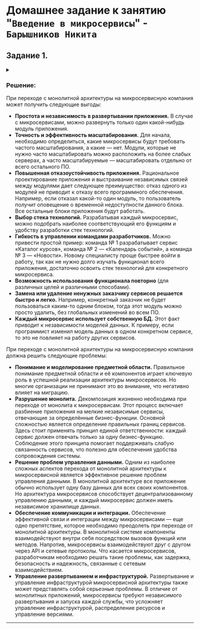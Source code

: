 # Домашнее задание к занятию "`Введение в микросервисы`" - `Барышников Никита`


## Задание 1.
<details>
	<summary></summary>
      <br>

Руководство крупного интернет-магазина, у которого постоянно растёт пользовательская база и количество заказов, рассматривает возможность переделки своей внутренней   ИТ-системы на основе микросервисов. 

Вас пригласили в качестве консультанта для оценки целесообразности перехода на микросервисную архитектуру. 

Опишите, какие выгоды может получить компания от перехода на микросервисную архитектуру и какие проблемы нужно решить в первую очередь.

</details>

### Решение:

При переходе с монолитной архитектуры на микросервисную компания может получить следующие выгоды:

- **Простота и независимость в развертывании приложения.** В случае с микросервисами, можно развернуть только один какой-нибудь модуль приложения.
- **Точность и эффективность масштабирования.** Для начала, необходимо определиться, какие микросервисы будут требовать частого масштабирования, а какие — нет. Модули, которые не нужно часто масштабировать можно расположить на более слабых серверах, а часто масштабируемые — масштабировать отдельно от всего остального ПО.
- **Повышенная отказоустойчивость приложения.** Рациональное проектирование приложения и выстраивание независимых связей между модулями дает следующее преимущество: отказ одного из модулей не приводит к отказу всего программного обеспечения. Например, если отказал какой-то один модуль, то пользователь получит оповещение о временной недоступности данного блока. Все остальные блоки приложения будут работать.
- **Выбор стека технологий.** Разрабатывая каждый микросервис, можно подобрать наиболее соответствующий его функциям и удобству разработки стек технологий.
- **Гибкость в управлении командами разработчиков.** Можно привести простой пример: команда № 1 разрабатывает сервис «Каталог курсов», команда № 2 — «Календарь событий», а команда № 3 — «Новости». Новому специалисту проще быстрее войти в работу, так как не нужно долго изучать функционал всего приложения, достаточно освоить стек технологий для конкретного микросервиса.
- **Возможность использования функционала повторно** (для различных целей и различными способами).
- **Замена или удаление ненужных заказчику сервисов решается быстро и легко.** Например, конкретный заказчик не будет пользоваться каким-то одним блоком, тогда этот модуль можно просто удалить, без глобальных изменений во всем ПО.
- **Каждый микросервис использует собственную БД.** Этот факт приводит к независимости моделей данных. К примеру, если программист изменил модель данных в одном конкретном сервисе, то это не повлияет на работу других сервисов.

При переходе с монолитной архитектуры на микросервисную компания должна решить следующие проблемы:

- **Понимание и моделирование предметной области.** Правильное понимание предметной области и её компонентов играет ключевую роль в успешной реализации архитектуры микросервисов. Но многие организации не принимают это во внимание, что негативно влияет на миграцию.
- **Разрушение монолита.** Декомпозиция жизненно необходима при переходе от монолита к микросервисам. Этот процесс включает разбиение приложения на мелкие независимые сервисы, отвечающие за определённые бизнес-функции. Основной сложностью является определение правильных границ сервисов. Здесь стоит применять принцип единой ответственности: каждый сервис должен отвечать только за одну бизнес-функцию. Соблюдение этого принципа помогает поддерживать слабую связанность сервисов, что полезно для обеспечения удобства сопровождения системы.
- **Решение проблем управления данными.** Одним из наиболее сложных аспектов перехода от монолитной архитектуры к микросервисной является эффективное решение проблем управления данными. В монолитной архитектуре все приложение обычно использует одну базу данных для всех своих компонентов. Но архитектура микросервисов способствует децентрализованному управлению данными, и каждый микросервис должен иметь независимое хранилище данных.
- **Обеспечение коммуникации и интеграции.** Обеспечение эффективной связи и интеграции между микросервисами — еще одно препятствие, которое необходимо преодолеть при переходе от монолитной архитектуры. В монолитной системе компоненты взаимодействуют внутри себя посредством вызовов функций или методов. Напротив, микросервисы взаимодействуют друг с другом через API и сетевые протоколы. Что касается микросервисов, разработчикам необходимо решать такие проблемы, как задержка, безопасность и надежность, связанные с сетевым взаимодействием.
- **Управление развертыванием и инфраструктурой.** Развертывание и управление инфраструктурой микросервисной архитектуры также может представлять собой серьезные проблемы. В отличие от монолитных приложений, микросервисы требуют независимого развертывания и запуска каждой службы, что усложняет управление инфраструктурой, распределение ресурсов и управление версиями.

---